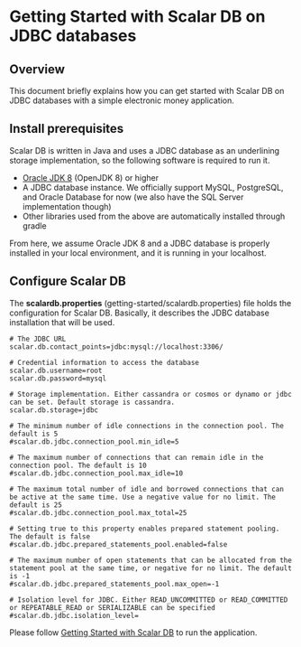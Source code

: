 # Getting Started with Scalar DB on JDBC databases

## Overview
This document briefly explains how you can get started with Scalar DB on JDBC databases with a simple electronic money application.

## Install prerequisites

Scalar DB is written in Java and uses a JDBC database as an underlining storage implementation, so the following software is required to run it.

* [Oracle JDK 8](https://www.oracle.com/technetwork/java/javase/downloads/jdk8-downloads-2133151.html) (OpenJDK 8) or higher
* A JDBC database instance. We officially support MySQL, PostgreSQL, and Oracle Database for now (we also have the SQL Server implementation though)
* Other libraries used from the above are automatically installed through gradle

From here, we assume Oracle JDK 8 and a JDBC database is properly installed in your local environment, and it is running in your localhost.

## Configure Scalar DB

The **scalardb.properties** (getting-started/scalardb.properties) file holds the configuration for Scalar DB. Basically, it describes the JDBC database installation that will be used.

```
# The JDBC URL
scalar.db.contact_points=jdbc:mysql://localhost:3306/

# Credential information to access the database
scalar.db.username=root
scalar.db.password=mysql

# Storage implementation. Either cassandra or cosmos or dynamo or jdbc can be set. Default storage is cassandra.
scalar.db.storage=jdbc

# The minimum number of idle connections in the connection pool. The default is 5
#scalar.db.jdbc.connection_pool.min_idle=5

# The maximum number of connections that can remain idle in the connection pool. The default is 10
#scalar.db.jdbc.connection_pool.max_idle=10

# The maximum total number of idle and borrowed connections that can be active at the same time. Use a negative value for no limit. The default is 25
#scalar.db.jdbc.connection_pool.max_total=25

# Setting true to this property enables prepared statement pooling. The default is false
#scalar.db.jdbc.prepared_statements_pool.enabled=false

# The maximum number of open statements that can be allocated from the statement pool at the same time, or negative for no limit. The default is -1
#scalar.db.jdbc.prepared_statements_pool.max_open=-1

# Isolation level for JDBC. Either READ_UNCOMMITTED or READ_COMMITTED or REPEATABLE_READ or SERIALIZABLE can be specified
#scalar.db.jdbc.isolation_level=
```

Please follow [Getting Started with Scalar DB](getting-started-with-scalardb.md) to run the application.
